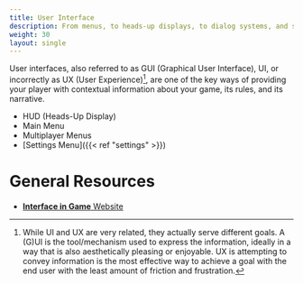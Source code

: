 ```yaml
---
title: User Interface
description: From menus, to heads-up displays, to dialog systems, and so on - your user interface is the contextual gateway to your player better understanding your game's state, world, and narrative.
weight: 30
layout: single
---
```


User interfaces, also referred to as GUI (Graphical User Interface), UI, or incorrectly as UX (User Experience)[^ux], are one of the key ways of providing your player with contextual information about your game, its rules, and its narrative.

[^ux]: While UI and UX are very related, they actually serve different goals. A (G)UI is the tool/mechanism used to express the information, ideally in a way that is also aesthetically pleasing or enjoyable. UX is attempting to convey information is the most effective way to achieve a goal with the end user with the least amount of friction and frustration. 

- HUD (Heads-Up Display)
- Main Menu
- Multiplayer Menus
- [Settings Menu]({{< ref "settings" >}})

# General Resources

- [**Interface in Game** Website](https://interfaceingame.com/)
